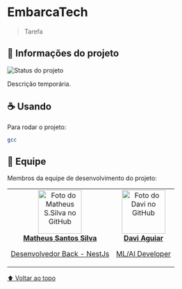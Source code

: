 # EmbarcaTech

<span id="topo"></span>

<!---Esses são exemplos. Veja https://shields.io para outras pessoas ou para personalizar este conjunto de escudos. Você pode querer incluir dependências, status do projeto e informações de licença aqui--->

> Tarefa

## 🚩 Informações do projeto

<!-- Deixe apenas um -->

![Status do projeto](https://img.shields.io/badge/status-fazendo-green)

<!-- ![Status do projeto](https://img.shields.io/badge/status-pausado-yellow) -->
<!-- ![Status do projeto](https://img.shields.io/badge/status-finalizado-red) -->

Descrição temporária.

## ☕ Usando <EmbarcaTech>

Para rodar o projeto:

```bash
gcc
```

## 🤝 Equipe

Membros da equipe de desenvolvimento do projeto:

<table>
  <tr>
    <td align="center">
      <a href="https://github.com/matheusssilva991">
        <img src="https://github.com/matheusssilva991.png" width="100px;" alt="Foto do Matheus S.Silva no GitHub"/><br>
        <b>Matheus Santos Silva</b>
        <p>Desenvolvedor Back - NestJs</p>
      </a>
    </td>
    <td align="center">
      <a href="https://github.com/davi-aguiar">
        <img src="https://github.com/davi-aguiar.png" width="100px;" alt="Foto do Davi no GitHub"/><br>
        <b>Davi Aguiar</b>
        <p>ML/AI Developer</p>
      </a>
    </td>
  </tr>
</table>

[⬆ Voltar ao topo](#topo)
